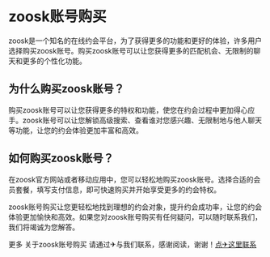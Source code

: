 # zoosk账号购买

zoosk是一个知名的在线约会平台，为了获得更多的功能和更好的体验，许多用户选择购买zoosk账号。购买zoosk账号可以让您获得更多的匹配机会、无限制的聊天和更多的个性化功能。

## 为什么购买zoosk账号？

购买zoosk账号可以让您获得更多的特权和功能，使您在约会过程中更加得心应手。zoosk账号可以让您解锁高级搜索、查看谁对您感兴趣、无限制地与他人聊天等功能，让您的约会体验更加丰富和高效。

## 如何购买zoosk账号？

在zoosk官方网站或者移动应用中，您可以轻松地购买zoosk账号。选择合适的会员套餐，填写支付信息，即可快速购买并开始享受更多的约会特权。

zoosk账号购买让您更轻松地找到理想的约会对象，提升约会成功率，让您的约会体验更加愉快和高效。如果您对zoosk账号购买有任何疑问，可以随时联系我们，我们将竭诚为您解答。

更多 关于zoosk账号购买 请通过✈与我们联系，感谢阅读，谢谢！[点✈这里联系](https://add.k02.cc)